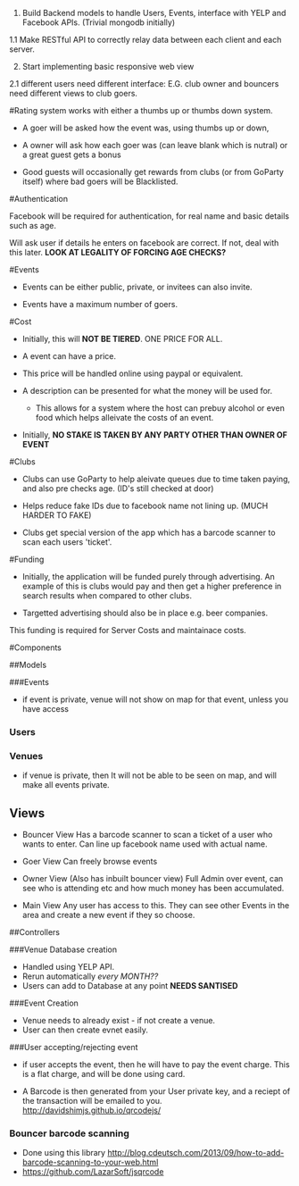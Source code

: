 1. Build Backend models to handle Users, Events, interface with YELP and Facebook APIs. (Trivial mongodb initially)

1.1 Make RESTful API to correctly relay data between each client and each server.



2. Start implementing basic responsive web view 

2.1 different users need different interface: E.G. club owner and bouncers need different views to club goers.


#Rating system works with either a thumbs up or thumbs down system.
 
 * A goer will be asked how the event was, using thumbs up or down,
 
 * A owner will ask how each goer was (can leave blank which is nutral) or a great guest gets a bonus
 
 * Good guests will occasionally get rewards from clubs (or from GoParty itself) where bad goers will be Blacklisted.
 
 
 #Authentication

 Facebook will be required for authentication, for real name and basic details such as age. 

 Will ask user if details he enters on facebook are correct. If not, deal with this later. __LOOK AT LEGALITY OF FORCING AGE CHECKS?__
 
 
 #Events
 
 * Events can be either public, private, or invitees can also invite.
 
 * Events have a maximum number of goers.
 
 
 
 
 
 
 
 #Cost 
 * Initially, this will __NOT BE TIERED__. ONE PRICE FOR ALL.
 
 * A event can have a price.
 
 * This price will be handled online using paypal or equivalent.
 
 * A description can be presented for what the money will be used for.
 
 	* This allows for a system where the host can prebuy alcohol or even food which helps alleivate the costs of an event.
 
 * Initially, __NO STAKE IS TAKEN BY ANY PARTY OTHER THAN OWNER OF EVENT__
 

 #Clubs
 
  * Clubs can use GoParty to help aleivate queues due to time taken paying, and also pre checks age. (ID's still checked at door)

 * Helps reduce fake IDs due to facebook name not lining up. (MUCH HARDER TO FAKE)
 
 * Clubs get special version of the app which has a barcode scanner to scan each users 'ticket'.
 
 
 #Funding
 
 * Initially, the application will be funded purely through advertising. An example of this is clubs would pay and then get a higher preference in search results when compared to other clubs. 
 
 * Targetted advertising should also be in place e.g. beer companies. 
 
 This funding is required for Server Costs and maintainace costs.
 
 
 
 
 #Components
 
 
##Models

###Events
* if event is private, venue will not show on map for that event, unless you have access
### Users
### Venues
* if venue is private, then It will not be able to be seen on map, and will make all events private.



## Views

* Bouncer View
	Has a barcode scanner to scan a ticket of a user who wants to enter. Can line up facebook name used with actual name.
* Goer View
	Can freely browse events
* Owner View (Also has inbuilt bouncer view)
	Full Admin over event, can see who is attending etc and how much money has been accumulated. 
	
* Main View
	Any user has access to this. They can see other Events in the area and create a new event if they so choose. 
	
##Controllers

###Venue Database creation
* Handled using YELP API. 
* Rerun automatically _every MONTH??_
* Users can add to Database at any point __NEEDS SANTISED__

###Event Creation
* Venue needs to already exist - if not create a venue.
* User can then create evnet easily.


###User accepting/rejecting event
* if user accepts the event, then he will have to pay the event charge. This is a flat charge, and will be done using card.

* A Barcode is then generated from your User private key, and a reciept of the transaction will be emailed to you.
http://davidshimjs.github.io/qrcodejs/

### Bouncer barcode scanning
* Done using this library http://blog.cdeutsch.com/2013/09/how-to-add-barcode-scanning-to-your-web.html
* https://github.com/LazarSoft/jsqrcode
 